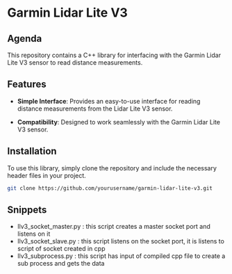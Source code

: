 # Garmin Lidar Lite V3

## Agenda

This repository contains a C++ library for interfacing with the Garmin Lidar Lite V3 sensor to read distance measurements.

## Features

- **Simple Interface**: Provides an easy-to-use interface for reading distance measurements from the Lidar Lite V3 sensor.

- **Compatibility**: Designed to work seamlessly with the Garmin Lidar Lite V3 sensor.

## Installation

To use this library, simply clone the repository and include the necessary header files in your project.

```bash
git clone https://github.com/yourusername/garmin-lidar-lite-v3.git
```


## Snippets
- llv3_socket_master.py : this script creates a master socket port and listens on it
- llv3_socket_slave.py  : this script listens on the socket port, it is listens to script of socket created in cpp
- llv3_subprocess.py : this script has input of compiled cpp file to create a sub process and gets the data
